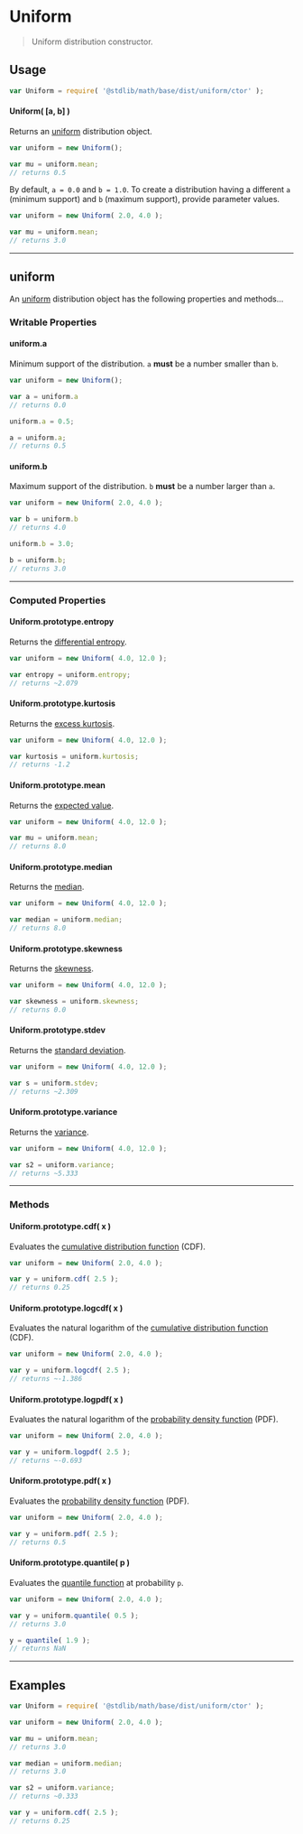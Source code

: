 # Uniform

> Uniform distribution constructor.


<!-- Section to include introductory text. Make sure to keep an empty line after the intro `section` element and another before the `/section` close. -->

<section class="intro">

</section>

<!-- /.intro -->

<!-- Package usage documentation. -->

<section class="usage">

## Usage

``` javascript
var Uniform = require( '@stdlib/math/base/dist/uniform/ctor' );
```

#### Uniform( \[a, b\] )

Returns an [uniform][uniform] distribution object.

``` javascript
var uniform = new Uniform();

var mu = uniform.mean;
// returns 0.5
```

By default, `a = 0.0` and `b = 1.0`. To create a distribution having a different `a` (minimum support) and `b` (maximum support), provide parameter values.

``` javascript
var uniform = new Uniform( 2.0, 4.0 );

var mu = uniform.mean;
// returns 3.0
```

---

## uniform

An [uniform][uniform] distribution object has the following properties and methods...

### Writable Properties

#### uniform.a

Minimum support of the distribution. `a` __must__ be a number smaller than `b`.

``` javascript
var uniform = new Uniform();

var a = uniform.a
// returns 0.0

uniform.a = 0.5;

a = uniform.a;
// returns 0.5
```

#### uniform.b

Maximum support of the distribution. `b` __must__ be a number larger than `a`.

``` javascript
var uniform = new Uniform( 2.0, 4.0 );

var b = uniform.b
// returns 4.0

uniform.b = 3.0;

b = uniform.b;
// returns 3.0 
```

---

### Computed Properties

#### Uniform.prototype.entropy

Returns the [differential entropy][entropy].

``` javascript
var uniform = new Uniform( 4.0, 12.0 );

var entropy = uniform.entropy;
// returns ~2.079
```

#### Uniform.prototype.kurtosis

Returns the [excess kurtosis][kurtosis].

``` javascript
var uniform = new Uniform( 4.0, 12.0 );

var kurtosis = uniform.kurtosis;
// returns -1.2
```

#### Uniform.prototype.mean

Returns the [expected value][expected-value].

``` javascript
var uniform = new Uniform( 4.0, 12.0 );

var mu = uniform.mean;
// returns 8.0
```

#### Uniform.prototype.median

Returns the [median][median].

``` javascript
var uniform = new Uniform( 4.0, 12.0 );

var median = uniform.median;
// returns 8.0
```

#### Uniform.prototype.skewness

Returns the [skewness][skewness].

``` javascript
var uniform = new Uniform( 4.0, 12.0 );

var skewness = uniform.skewness;
// returns 0.0
```

#### Uniform.prototype.stdev

Returns the [standard deviation][standard-deviation].

``` javascript
var uniform = new Uniform( 4.0, 12.0 );

var s = uniform.stdev;
// returns ~2.309
```

#### Uniform.prototype.variance

Returns the [variance][variance].

``` javascript
var uniform = new Uniform( 4.0, 12.0 );

var s2 = uniform.variance;
// returns ~5.333
```

---

### Methods

#### Uniform.prototype.cdf( x )

Evaluates the [cumulative distribution function][cdf] (CDF).

``` javascript
var uniform = new Uniform( 2.0, 4.0 );

var y = uniform.cdf( 2.5 );
// returns 0.25 
```

#### Uniform.prototype.logcdf( x )

Evaluates the natural logarithm of the [cumulative distribution function][cdf] (CDF).

``` javascript
var uniform = new Uniform( 2.0, 4.0 );

var y = uniform.logcdf( 2.5 );
// returns ~-1.386
```

#### Uniform.prototype.logpdf( x )

Evaluates the natural logarithm of the [probability density function][pdf] (PDF).

``` javascript
var uniform = new Uniform( 2.0, 4.0 );

var y = uniform.logpdf( 2.5 );
// returns ~-0.693
```

#### Uniform.prototype.pdf( x )

Evaluates the [probability density function][pdf] (PDF).

``` javascript
var uniform = new Uniform( 2.0, 4.0 );

var y = uniform.pdf( 2.5 );
// returns 0.5
```

#### Uniform.prototype.quantile( p )

Evaluates the [quantile function][quantile-function] at probability `p`.

``` javascript
var uniform = new Uniform( 2.0, 4.0 );

var y = uniform.quantile( 0.5 );
// returns 3.0

y = quantile( 1.9 );
// returns NaN
```

</section>

<!-- /.usage -->

<!-- Package usage notes. Make sure to keep an empty line after the `section` element and another before the `/section` close. -->

<section class="notes">

</section>

<!-- /.notes -->

<!-- Package usage examples. -->

---

<section class="examples">

## Examples

``` javascript
var Uniform = require( '@stdlib/math/base/dist/uniform/ctor' );

var uniform = new Uniform( 2.0, 4.0 );

var mu = uniform.mean;
// returns 3.0

var median = uniform.median;
// returns 3.0

var s2 = uniform.variance;
// returns ~0.333

var y = uniform.cdf( 2.5 );
// returns 0.25
```

</section>

<!-- /.examples -->

<!-- Section to include cited references. If references are included, add a horizontal rule *before* the section. Make sure to keep an empty line after the `section` element and another before the `/section` close. -->

<section class="references">

</section>

<!-- /.references -->

<!-- Section for all links. Make sure to keep an empty line after the `section` element and another before the `/section` close. -->

<section class="links">

[uniform]: https://en.wikipedia.org/wiki/Uniform_distribution_%28continuous%29

[cdf]: https://en.wikipedia.org/wiki/Cumulative_distribution_function
[pdf]: https://en.wikipedia.org/wiki/Probability_density_function
[quantile-function]: https://en.wikipedia.org/wiki/Quantile_function

[entropy]: https://en.wikipedia.org/wiki/Entropy_%28information_theory%29
[expected-value]: https://en.wikipedia.org/wiki/Expected_value
[kurtosis]: https://en.wikipedia.org/wiki/Kurtosis
[median]: https://en.wikipedia.org/wiki/Median
[skewness]: https://en.wikipedia.org/wiki/Skewness
[standard-deviation]: https://en.wikipedia.org/wiki/Standard_deviation
[variance]: https://en.wikipedia.org/wiki/Variance

</section>

<!-- /.links -->
